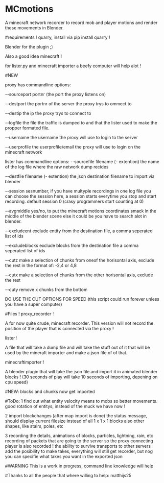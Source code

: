 # MCmotions
A minecraft network recorder to record mob and player motions and render these movements in Blender.

#requirements !
quarry, install via pip install quarry !

Blender for the plugin ;)

Also a good idea minecraft !

for lister.py and minecraft importer a beefy computer will help alot !

#NEW


proxy has commandline options:

--sourceport portnr (the port the proxy listens on)

--destport the portnr of the server the proxy trys to ommect to

--destip the ip the proxy trys to connect to

--logfile the file the traffic is dumped to and that the lister used to make the propper formated file.

--username the username the proxy will use to login to the server 

--userprofile the userprofile/email the proxy will use to login on the minecraft network


lister has commandline options:
--sourcefile filename (- extention) the name of the log file where the raw network dump recides

--destfile filename (- extention) the json destination filename to import via blender

--session sesnumber, if you have multyple recordings in one log file you can choose the session here, a session starts everytime you stop and start recording. default session 0 (crasy programmers start counting at 0)

--avgmiddle yes/no, to put the minecraft motions coordinates smack in the middle of the blender scene else it could be you have to search alot in blender.

--excludeent exclude entity from the destination file, a comma seperated list of ids

--excludeblocks exclude blocks from the destination file a comma seperated list of ids

--cutz make a selection of chunks from oneof the horisontal axis, exclude the rest
in the format of: -2,4 or 4,8

--cutx  make a selection of chunks from the other horisontal axis, exclude the rest 

--cuty remove x chunks from the bottom

DO USE THE CUT OPTIONS FOR SPEED (this script could run forever unless you have a super computer)

#Files !
proxy_recorder !

A for now quite crude, minecraft recorder.
This version will not record the position of the player that is connected via the proxy !


lister !

A file that will take a dump file and will take the stuff out of it that will be used by the mineraft importer and make a json file of of that.

minecraftimporter !

A blender plugin that will take the json file and import it in animated blender blocks ! (30 seconds of play will take 10 seconds of importing, depening on cpu speed)

#NEW:
blocks and chunks now get imported

#ToDo:
1
find out what entity velocity means to mobs so better movements.
good rotation of entitys, instead of the muck we have now !

2
import blockchanges (after map import is done)
the status message, should display current filesize
instead of all 1 x 1 x 1 blocks also other shapes, like stairs, poles, etc

3
recording the details, animations of blocks, particles, lightning, rain, etc
recording of packets that are going to the server so the proxy connecting player is also recorded !
the ability to survive transports to other servers
add the posibility to make takes, everything will still get recorder, but nog you can specifie what takes you want in the exported json

#WARNING 
This is a work in progress, command line knowledge will help

#Thanks to all the people that where willing to help:
matthijs25


